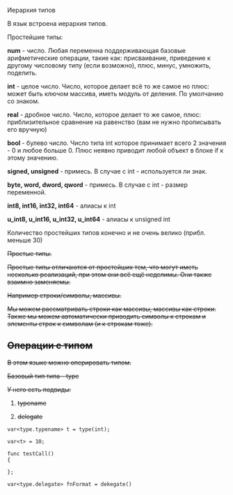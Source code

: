 Иерархия типов

В язык встроена иерархия типов.

Простейшие типы:

**num** - число. Любая переменна поддерживающая базовые арифметические операции, такие как: присваивание, приведение к другому числовому типу (если возможно), плюс, минус, умножить, поделить.

**int** - целое число. Число, которое делает всё то же самое но плюс: может быть ключом массива, иметь модуль от деления. По умолчанию со знаком.

**real** - дробное число. Число, которое делает то же самое, плюс: приблизительное сравнение на равенство (вам не нужно прописывать его вручную)

**bool** - булево число. Число типа int которое принимает всего 2 значения - 0 и любое больше 0. Плюс неявно приводит любой объект в блоке if к этому значению.

**signed, unsigned** - примесь. В случае с int - используется ли знак.

**byte, word, dword, qword** - примесь. В случае с int - размер переменной.

**int8, int16, int32, int64** - алиасы к int

**u_int8, u_int16, u_int32, u_int64** - алиасы к unsigned int

Количество простейших типов конечно и не очень велико (прибл. меньше 30)

~~Простые типы.~~

~~Простые типы отличаются от простейших тем, что могут иметь несколько реализаций, при этом они всё ещё неделимы. Они также взаимно заменяемы.~~

~~Например строки/символы, массивы.~~

~~Мы можем рассматривать строки как массивы, массивы как строки. Также мы можем автоматически приводить символы к строкам и элементы строк к символам (и к строкам тоже).~~



## ~~Операции с типом~~

~~В этом языке можно оперировать типом.~~

~~Базовый тип типа - type~~

~~У него есть подвиды:~~

1. ~~typename~~
    
2. ~~delegate~~
    

```
var<type.typename> t = type(int);

var<t> = 10;

func testCall()
{

};

var<type.delegate> fnFormat = dekegate() 
```